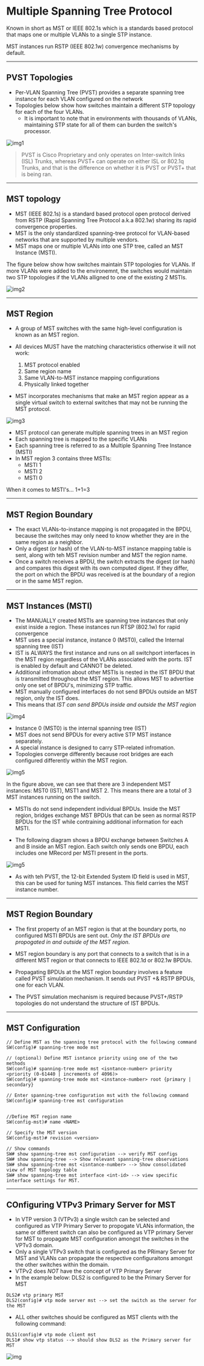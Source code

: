 # Multiple Spanning Tree Protocol

Known in short as MST or IEEE 802.1s which is a standards based protocol that maps one or multiple VLANs to a single STP instance.

MST instances run RSTP (IEEE 802.1w) convergence mechanisms by default.

---- 

## PVST Topologies

- Per-VLAN Spanning Tree (PVST) provides a separate spanning tree instance for each VLAN configured on the network
- Topologies below show how switches maintain a different STP topology for each of the four VLANs.
	- It is important to note that in environments with thousands of VLANs, maintaining STP state for all of them can burden the switch's processor.
	
![img1](img/M3-1.png)

> PVST is Cisco Proprietary and only operates on Inter-switch links (ISL) Trunks, whereas PVST+ can operate on either ISL or 802.1q Trunks, and that is the difference on whether it is PVST or PVST+ that is being ran.

----

## MST topology

- MST (IEEE 802.1s) is a standard based protocol open protocol derived from RSTP (Rapid Spanning Tree Protocol a.k.a 802.1w) sharing its rapid convergence properties.
- MST is the only standardized spanning-tree protocol for VLAN-based networks that are supported by multiple vendors.
- MST maps one or multiple VLANs into one STP tree, called an MST Instance (MSTI).

The figure below show how switches maintain STP topologies for VLANs. If more VLANs were added to the environemnt, the switches would maintain two STP topologies if the VLANs alligned to one of the existing 2 MSTIs.

![img2](img/M3-2.png)

----

## MST Region

- A group of MST switches with the same high-level configuration is known as an MST region.
- All devices MUST have the matching characteristics otherwise it will not work:
	1. MST protocol enabled
	2. Same region name
	4. Same VLAN-to-MST instance mapping configurations
	5. Physically linked together
	
- MST incorporates mechanisms that make an MST region appear as a single virtual switch to external switches that may not be running the MST protocol.

![img3](img/M3-3.png)

- MST protocol can generate multiple spanning trees in an MST region
- Each spanning tree is mapped to the specific VLANs
- Each spanning tree is referred to as a Multiple Spanning Tree Instance (MSTI)
- In MST region 3 contains three MSTIs:
	- MSTI 1
	- MSTI 2
	- MSTI 0 
	
When it comes to MSTI's... 1+1=3

----

## MST Region Boundary

- The exact VLANs-to-instance mapping is not propagated in the BPDU, because the switches may only need to know whether they are in the same region as a neighbor.
- Only a digest (or hash) of the VLAN-to-MST instance mapping table is sent, along with teh MST revision number and MST the region name.
- Once a switch receives a BPDU, the switch extracts the digest (or hash) and compares this digest with its own computed digest. If they differ, the port on which the BPDU was received is at the boundary of a region or in the same MST region.

----

## MST Instances (MSTI)

- The MANUALLY created MSTIs are spanning tree instances that only exist inside a region. These instances run RTSP (802.1w) for rapid convergence
- MST uses a special instance, instance 0 (MST0), called the Internal spanning tree (IST)
- IST is ALWAYS the first instance and runs on all switchport interfaces in the MST region regardless of the VLANs associated with the ports. IST is enabled by default and CANNOT be deleted.
- Additional infromation about other MSTIs is nested in the IST BPDU that is transmitted throughout the MST region. This allows MST to advertise only one set of BPDU's, minimizing STP traffic.
- MST manually configured interfaces do not send BPDUs outside an MST region, only the IST does.
- This means that *IST can send BPDUs inside and outside the MST region*

![img4](img/M3-4.png)

- Instance 0 (MST0) is the internal spanning tree (IST)
- MST does not send BPDUs for every active STP MST instance separately.
- A special instance is designed to carry STP-related infromation.
- Topologies converge differently because root bridges are each configured differently within the MST region.

![img5](img/M3-5.png)

In the figure above, we can see that there are 3 independent MST instances: MST0 (IST), MST1 and MST 2. This means there are a total of 3 MST instances running on the switch.

- MSTIs do not send independent individual BPDUs. Inside the MST region, bridges exchange MST BPDUs that can be seen as normal RSTP BPDUs for the IST while contraining additional information for each MSTI.

- The following diagram shows a BPDU exchange between Switches A and B inside an MST region. Each switch only sends one BPDU, each includes one MRecord per MSTI present in the ports.

![img5](img/M3-6.png)

- As with teh PVST, the 12-bit Extended System ID field is used in MST, this can be used for tuning MST instances. This field carries the MST instance number.

----

## MST Region Boundary 

- The first property of an MST region is that at the boundary ports, no configured MSTI BPDUs are sent out. *Only the IST BPDUs are propogated in and outside of the MST region*.

- MST region boundary is any port that connects to a switch that is in a different MST region or that connects to IEEE 802.1d or 802.1w BPDUs.

- Propagating BPDUs at the MST region boundary involves a feature called PVST simulation mechanism. It sends out PVST +& RSTP BPDUs, one for each VLAN.

- The PVST simulation mechanism is required because PVST+/RSTP topologies do not understand the structure of IST BPDUs.

----

## MST Configuration 

```
// Define MST as the spanning tree protocol with the following command
SW(config)# spanning-tree mode mst 

// (optional) Define MST isntance priority using one of the two methods 
SW(config)# spanning-tree mode mst <isntance-number> priority <priority (0-61440 | increments of 4096)>
SW(config)# spanning-tree mode mst <instance-number> root {primary | secondary}

// Enter spanning-tree configuration mst with the following command 
SW(config)# spanning-tree mst configuration 


//Define MST region name 
SW(config-mst)# name <NAME>

// Specify the MST version 
SW(config-mst)# revision <version>

// Show commands 
SW# show spanning-tree mst configuration --> verify MST configs
SW# show spanning-tree --> Show relevant spanning-tree observations
SW# show spanning-tree mst <isntance-number> --> Show consolidated view of MST topology table
SW# show spanning-tree mst interface <int-id> --> view specific interface settings for MST.
```

----

## COnfiguring VTPv3 Primary Server for MST 

- In VTP version 3 (VTPv3) a single wsitch can be selected and configured as VTP Primary Server to propogate VLANs information, the same or different switch can also be configured as VTP primary Server for MST to propagate MST configuration amongst the switches in the VPTv3 domain.
- Only a single VTPv3 switch that is configured as the PRimary Server for MST and VLANs can propagate the respective configuraitons amongst the other switches within the domain.
- VTPv2 does *NOT* have the concept of VTP Primary Server
- In the example below: DLS2 is configured to be the Primary Server for MST 

```
DLS2# vtp primary MST
DLS2(config)# vtp mode server mst --> set the switch as the server for the MST 
```

- ALL other switches should be configured as MST clients with the following command:

```
DLS1(config)# vtp mode client mst 
DLS1# show vtp status --> should show DLS2 as the Primary server for MST 
```

![img](img/M3-7.png)

